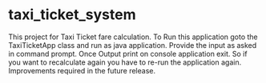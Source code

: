 # taxi_ticket_system
This project for Taxi Ticket fare calculation.
To Run this application goto the TaxiTicketApp class and run as java application.
Provide the input as asked in command prompt. Once Output print on console application exit.
So if you want to recalculate again you have to re-run the application again.
Improvements required in the future release.


